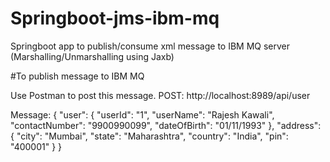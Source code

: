 # Springboot-jms-ibm-mq
Springboot app to publish/consume xml message to IBM MQ server (Marshalling/Unmarshalling using Jaxb)


#To publish message to IBM MQ 

Use Postman to post this message.
POST: http://localhost:8989/api/user

Message:
{
	"user": {
		"userId": "1",
		"userName": "Rajesh Kawali",
		"contactNumber": "9900990099",
		"dateOfBirth": "01/11/1993"
	},
	"address": {
		"city": "Mumbai",
		"state": "Maharashtra",
		"country": "India",
		"pin": "400001"
	}
}
